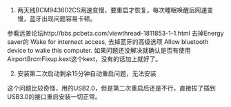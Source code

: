 1. 两天线BCM943602CS网速变慢，要重启才恢复，每次睡眠唤醒后网速变慢，蓝牙出现问题容易卡顿。

参看远景论坛http://bbs.pcbeta.com/viewthread-1811853-1-1.html
去掉Energy saver的 Wake for internect access, 去掉蓝牙的高级选项 Allow bluetooth device to wake this computer.
如果问题还没解决就确认是否有使用AirportBrcmFixup.kext这个kext，没有的话加上就好了。

2. 安装第二次启动剩余15分钟自动重启问题，无法安装

这个问题比较奇怪，用的USB2.0，但是第二次重启后还是不行，直接拔了插到USB3.0的接口重启安装一切正常。
